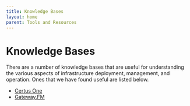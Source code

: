 ```yaml
---
title: Knowledge Bases
layout: home
parent: Tools and Resources
---
```


# Knowledge Bases
There are a number of knowledge bases that are useful for understanding the various aspects of infrastructure deployment, management, and operation. Ones that we have found useful are listed below.

- [Certus One](https://kb.certus.one/)
- [Gateway.FM](https://github.com/gateway-fm/validator-kb)